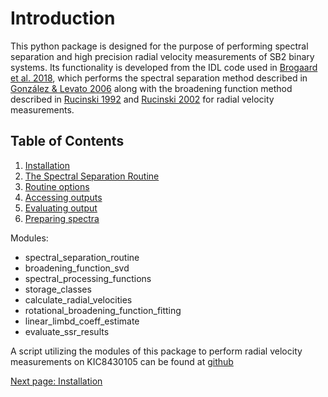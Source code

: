 # Introduction

This python package is designed for the purpose of performing spectral separation and high precision radial velocity measurements of SB2 binary systems. Its functionality is developed from the IDL code used in [Brogaard et al. 2018](https://academic.oup.com/mnras/article/476/3/3729/4833696), which performs the spectral separation method described in [González & Levato 2006](https://www.aanda.org/articles/aa/abs/2006/10/aa3177-05/aa3177-05.html) along with the broadening function method described in [Rucinski 1992](http://astro.utoronto.ca/~rucinski/manscr/CFHT92.pdf) and [Rucinski 2002](http://astro.utoronto.ca/~rucinski/manscr/bin_pub7.pdf) for radial velocity measurements.

## Table of Contents
1. [Installation](installation)
2. [The Spectral Separation Routine](quickstart)
3. [Routine options](routine_options)
4. [Accessing outputs](results)
5. [Evaluating output](evaluate)
6. [Preparing spectra](preparation)

Modules:

- spectral_separation_routine
- broadening_function_svd
- spectral_processing_functions
- storage_classes
- calculate_radial_velocities
- rotational_broadening_function_fitting
- linear_limbd_coeff_estimate
- evaluate_ssr_results


A script utilizing the modules of this package to perform radial velocity measurements on KIC8430105 can be found at [github](https://github.com/jsinkbaek/sb2sep/blob/main/test/kic8430105/RV_from_spectra_kic8430105.py)


[Next page: Installation](installation)

